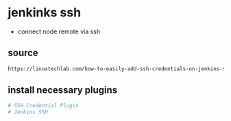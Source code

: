# jenkinks ssh

- connect node remote via ssh

## source

```txt
https://linuxtechlab.com/how-to-easily-add-ssh-credentials-on-jenkins-server/
```

## install necessary plugins

```bash
# SSH Credential Plugin
# Jenkins SSH
```
